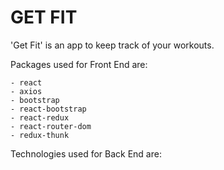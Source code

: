 # GET FIT

'Get Fit' is an app to keep track of your workouts.

Packages used for Front End are:

    - react
    - axios
    - bootstrap
    - react-bootstrap
    - react-redux
    - react-router-dom
    - redux-thunk

Technologies used for Back End are:
